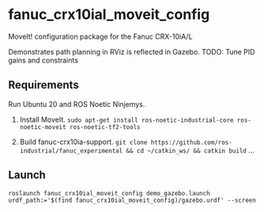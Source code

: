 # fanuc_crx10ial_moveit_config
MoveIt! configuration package for the Fanuc CRX-10iA/L

Demonstrates path planning in RViz is reflected in Gazebo.
TODO: Tune PID gains and constraints

## Requirements
Run Ubuntu 20 and ROS Noetic Ninjemys.

1. Install MoveIt.
`sudo apt-get install ros-noetic-industrial-core ros-noetic-moveit ros-noetic-tf2-tools`

2. Build fanuc-crx10ia-support.
`git clone https://github.com/ros-industrial/fanuc_experimental && cd ~/catkin_ws/ && catkin build`
...

## Launch
`roslaunch fanuc_crx10ial_moveit_config demo_gazebo.launch urdf_path:='$(find fanuc_crx10ial_moveit_config)/gazebo.urdf' --screen`
